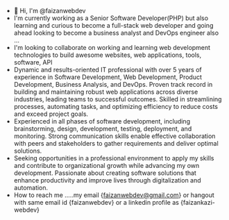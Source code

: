- 👋 Hi, I'm @faizanwebdev
- I'm currently working as a Senior Software Developer(PHP) but also learning and curious to become a full-stack web developer and going ahead looking to become a business analyst and DevOps engineer also ...
- I'm looking to collaborate on working and learning web development technologies to build awesome websites, web applications, tools, software, API
- Dynamic and results-oriented IT professional with over 5 years of experience in Software Development, Web Development, Product Development, Business Analysis, and DevOps. Proven track record in building and maintaining robust web applications across diverse industries, leading teams to successful outcomes. Skilled in streamlining processes, automating tasks, and optimizing efficiency to reduce costs and exceed project goals.
- Experienced in all phases of software development, including brainstorming, design, development, testing, deployment, and monitoring. Strong communication skills enable effective collaboration with peers and stakeholders to gather requirements and deliver optimal solutions.
- Seeking opportunities in a professional environment to apply my skills and contribute to organizational growth while advancing my own development. Passionate about creating software solutions that enhance productivity and improve lives through digitalization and automation.
- How to reach me .....my email {faizanwebdev@gmail.com} or hangout with same email id {faizanwebdev} or a linkedin profile as {faizankazi-webdev}

<!---
faizanwebdev/faizanwebdev is a ✨ special ✨ repository because its `README.md` (this file) appears on your GitHub profile.
You can click the Preview link to take a look at your changes.
--->
